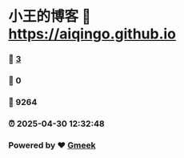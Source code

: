 # 小王的博客 :link: https://aiqingo.github.io 
### :page_facing_up: [3](https://aiqingo.github.io/tag.html) 
### :speech_balloon: 0 
### :hibiscus: 9264 
### :alarm_clock: 2025-04-30 12:32:48 
### Powered by :heart: [Gmeek](https://github.com/Meekdai/Gmeek)
